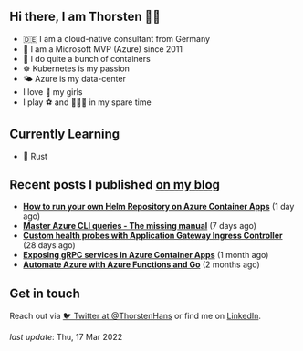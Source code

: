 ## Hi there, I am Thorsten 👋🏼

- 🇩🇪 I am a cloud-native consultant from Germany
- 🔷 I am a Microsoft MVP (Azure) since 2011
- 🐳 I do quite a bunch of containers
- ☸️ Kubernetes is my passion
- 🌤 Azure is my data-center
- I love 💞 my girls
- I play ⚽️ and 🏃🏻‍♂️ in my spare time

## Currently Learning

- 🦀 Rust

## Recent posts I published [on my blog](https://thorsten-hans.com)

- **[How to run your own Helm Repository on Azure Container Apps](https://thorsten-hans.com/how-to-run-your-own-helm-repository-on-azure-container-apps/)** (1 day ago)
- **[Master Azure CLI queries - The missing manual](https://thorsten-hans.com/master-azure-cli-queries-the-missing-manual/)** (7 days ago)
- **[Custom health probes with Application Gateway Ingress Controller](https://thorsten-hans.com/custom-health-probes-with-application-gateway-ingress-controller/)** (28 days ago)
- **[Exposing gRPC services in Azure Container Apps](https://thorsten-hans.com/exposing-grpc-services-in-azure-container-apps/)** (1 month ago)
- **[Automate Azure with Azure Functions and Go](https://thorsten-hans.com/automate-azure-with-azure-functions-and-go/)** (2 months ago)

## Get in touch

Reach out via [🐦 Twitter at @ThorstenHans](https://twitter.com/ThorstenHans) or find me on [LinkedIn](https://linkedin.com/in/ThorstenHans).

_last update_: Thu, 17 Mar 2022
